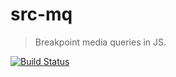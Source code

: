 # src-mq 

> Breakpoint media queries in JS.

[![Build Status](https://travis-ci.org/src-mq/src-mq.svg?branch=master)](https://travis-ci.org/src-mq/src-mq)


